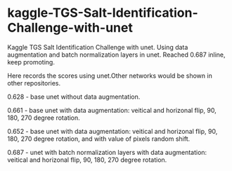 # kaggle-TGS-Salt-Identification-Challenge-with-unet
Kaggle TGS Salt Identification Challenge with unet.
Using data augmentation and batch normalization layers in unet.
Reached 0.687 inline, keep promoting.

Here records the scores using unet.Other networks would be shown in other repositories.

0.628 - base unet without data augmentation.

0.661 - base unet with data augmentation: veitical and horizonal flip, 90, 180, 270 degree rotation.

0.652 - base unet with data augmentation: veitical and horizonal flip, 90, 180, 270 degree rotation, and with value of pixels random shift.

0.687 - unet with batch normalization layers with data augmentation: veitical and horizonal flip, 90, 180, 270 degree rotation.
